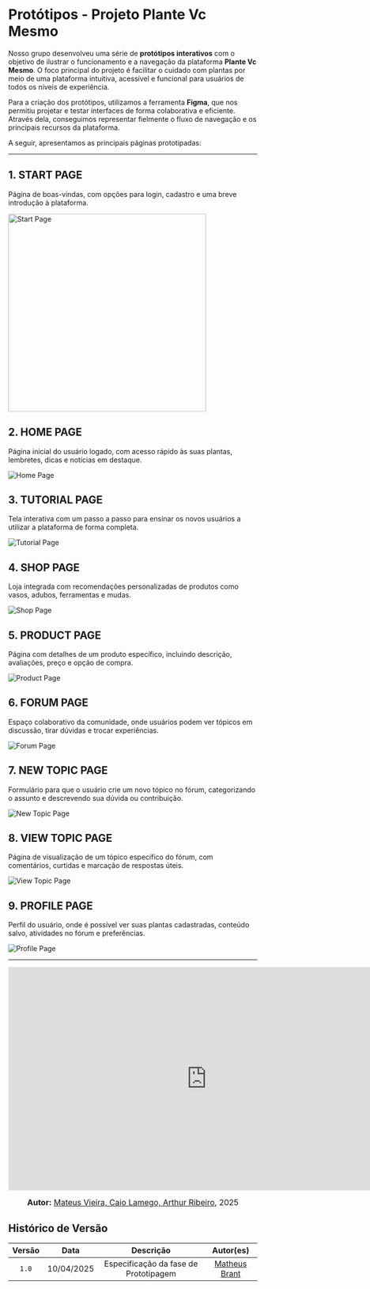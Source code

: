 # Protótipos - Projeto Plante Vc Mesmo 

Nosso grupo desenvolveu uma série de **protótipos interativos** com o objetivo de ilustrar o funcionamento e a navegação da plataforma **Plante Vc Mesmo**. O foco principal do projeto é facilitar o cuidado com plantas por meio de uma plataforma intuitiva, acessível e funcional para usuários de todos os níveis de experiência.

Para a criação dos protótipos, utilizamos a ferramenta **Figma**, que nos permitiu projetar e testar interfaces de forma colaborativa e eficiente. Através dela, conseguimos representar fielmente o fluxo de navegação e os principais recursos da plataforma.

A seguir, apresentamos as principais páginas prototipadas:

---

## 1. START PAGE
Página de boas-vindas, com opções para login, cadastro e uma breve introdução à plataforma.

<img src="../../assets/Prototype/StartPage.png" alt="Start Page" width="400px" />


## 2. HOME PAGE
Página inicial do usuário logado, com acesso rápido às suas plantas, lembretes, dicas e notícias em destaque.

![Home Page](../../assets/Prototype/HomePage.png)


## 3. TUTORIAL PAGE
Tela interativa com um passo a passo para ensinar os novos usuários a utilizar a plataforma de forma completa.

![Tutorial Page](../../assets/Prototype/TutorialPage.png)


## 4. SHOP PAGE
Loja integrada com recomendações personalizadas de produtos como vasos, adubos, ferramentas e mudas.

![Shop Page](../../assets/Prototype/ShopPage.png)


## 5. PRODUCT PAGE
Página com detalhes de um produto específico, incluindo descrição, avaliações, preço e opção de compra.

![Product Page](../../assets/Prototype/ProductPage.png)


## 6. FORUM PAGE
Espaço colaborativo da comunidade, onde usuários podem ver tópicos em discussão, tirar dúvidas e trocar experiências.

![Forum Page](../../assets/Prototype/ForumPage.png)


## 7. NEW TOPIC PAGE
Formulário para que o usuário crie um novo tópico no fórum, categorizando o assunto e descrevendo sua dúvida ou contribuição.

![New Topic Page](../../assets/Prototype/NewTopicPage.png)


## 8. VIEW TOPIC PAGE
Página de visualização de um tópico específico do fórum, com comentários, curtidas e marcação de respostas úteis.

![View Topic Page](../../assets/Prototype/ViewTopicPage.png)


## 9. PROFILE PAGE
Perfil do usuário, onde é possível ver suas plantas cadastradas, conteúdo salvo, atividades no fórum e preferências.

![Profile Page](../../assets/Prototype/ProfilePage.png)

---


<iframe style="border: 1px solid rgba(0, 0, 0, 0.1);" width="800" height="450" src="https://embed.figma.com/design/Lldetnev66nP3opNDcxtkX/Plante-Vc-Mesmo?node-id=59-591&embed-host=share" allowfullscreen></iframe>


<font size="3"><p style="text-align: center"><b>Autor:</b>  [Mateus Vieira, Caio Lamego, Arthur Ribeiro](/), 2025</p></font>

## Histórico de Versão

| Versão | Data | Descrição | Autor(es) |
| :-: | :-: | :-: | :-: |
| `1.0` | 10/04/2025  | Especificação da fase de Prototipagem | [Matheus Brant](https://github.com/MatheussBrant) |
